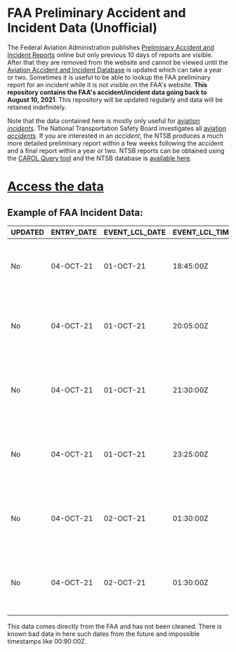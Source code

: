 # FAA Preliminary Accident and Incident Data (Unofficial)
The Federal Aviation Administration publishes [Preliminary Accident and Incident Reports](https://www.asias.faa.gov/apex/f?p=100:93:::NO:::) online but only previous 10 days of reports are visible. After that they are removed from the website and cannot be viewed until the [Aviation Accident and Incident Database](https://www.asias.faa.gov/apex/f?p=100:12:::NO:::) is updated which can take a year or two. Sometimes it is useful to be able to lookup the FAA preliminary report for an incident while it is not visible on the FAA's website. **This repository contains the FAA's accident/incident data going back to August 10, 2021**. This repository will be updated regularly and data will be retained indefinitely.

Note that the data contained here is mostly only useful for [aviation *incidents*](https://www.law.cornell.edu/cfr/text/49/830.2). The National Transportation Safety Board investigates all [aviation *accidents*](https://www.law.cornell.edu/cfr/text/49/830.2). If you are interested in an *accident*, the NTSB produces a much more detailed preliminary report within a few weeks following the accident and a final report within a year or two. NTSB reports can be obtained using the [CAROL Query tool](https://data.ntsb.gov/carol-main-public/basic-search) and the NTSB database is [available here](https://www.ntsb.gov/Pages/AviationQuery.aspx).

# [Access the data](FAA-Accident-Incident-Data.csv)

## Example of FAA Incident Data:

| UPDATED | ENTRY_DATE | EVENT_LCL_DATE | EVENT_LCL_TIME | LOC_CITY_NAME | LOC_STATE_NAME | LOC_CNTRY_NAME | RMK_TEXT                                                                    | EVENT_TYPE_DESC | FSDO_DESC            | REGIST_NBR | FLT_NBR | ACFT_OPRTR        | ACFT_MAKE_NAME | ACFT_MODEL_NAME | ACFT_MISSING_FLAG | ACFT_DMG_DESC | FLT_ACTIVITY | FLT_PHASE             | FAR_PART | MAX_INJ_LVL | FATAL_FLAG | FLT_CRW_INJ_NONE | FLT_CRW_INJ_MINOR | FLT_CRW_INJ_SERIOUS | FLT_CRW_INJ_FATAL | FLT_CRW_INJ_UNK | CBN_CRW_INJ_NONE | CBN_CRW_INJ_MINOR | CBN_CRW_INJ_SERIOUS | CBN_CRW_INJ_FATAL | CBN_CRW_INJ_UNK | PAX_INJ_NONE | PAX_INJ_MINOR | PAX_INJ_SERIOUS | PAX_INJ_FATAL | PAX_INJ_UNK | GRND_INJ_NONE | GRND_INJ_MINOR | GRND_INJ_SERIOUS | GRND_INJ_FATAL | GRND_INJ_UNK |
| ------- | ---------- | -------------- | -------------- | ------------- | -------------- | -------------- | --------------------------------------------------------------------------- | --------------- | -------------------- | ---------- | ------- | ----------------- | -------------- | --------------- | ----------------- | ------------- | ------------ | --------------------- | -------- | ----------- | ---------- | ---------------- | ----------------- | ------------------- | ----------------- | --------------- | ---------------- | ----------------- | ------------------- | ----------------- | --------------- | ------------ | ------------- | --------------- | ------------- | ----------- | ------------- | -------------- | ---------------- | -------------- | ------------ |
| No      | 04-OCT-21  | 01-OCT-21      | 18:45:00Z      | POTTSTOWN     | PENNSYLVANIA   | UNITED STATES  | AIRCRAFT GROUND LOOPED ON LANDING, POTTSTOWN, PA.                           | ACCIDENT        | ALLENTOWN FSDO       | N329CC     |         |                   | CULPS SPECIAL  | SOPWITH         | No                | SUBSTANTIAL   | PERSONAL     | LANDING (LDG)         | 91.0     | NONE        | No         | 1.0              | 0                 | 0                   | 0                 | 0.0             | 0                | 0                 | 0                   | 0                 | 0               | 0.0          | 0             | 0               | 0             | 0           | 0             | 0              | 0                | 0              | 0            |
| No      | 04-OCT-21  | 01-OCT-21      | 20:05:00Z      | PHILADELPHIA  | PENNSYLVANIA   | UNITED STATES  | AIRCRAFT STRUCK A BIRD DAMAGING #1 ENGINE, PHILADELPHIA, PA.                | INCIDENT        | PHILADELPHIA FSDO    | N917UY     | AAL2531 | AMERICAN AIRLINES | AIRBUS         | A321            | No                | MINOR         | COMMERCIAL   | TAKEOFF (TOF)         | 121.0    | NONE        | No         | 2.0              | 0                 | 0                   | 0                 | 0.0             | 4                | 0                 | 0                   | 0                 | 0               | 195.0        | 0             | 0               | 0             | 0           | 0             | 0              | 0                | 0              | 0            |
| No      | 04-OCT-21  | 01-OCT-21      | 21:30:00Z      | GRAND FORKS   | NORTH DAKOTA   | UNITED STATES  | AIRCRAFT DURING LANDING INCURRED A TAIL STRIKE, GRAND FORKS, ND.            | INCIDENT        | FARGO FSDO           | N770ND     |         |                   | PIPER          | PA28            | No                | UNKNOWN       | INSTRUCTION  | LANDING (LDG)         | 91.0     | NONE        | No         | 1.0              | 0                 | 0                   | 0                 | 0.0             | 0                | 0                 | 0                   | 0                 | 0               | 1.0          | 0             | 0               | 0             | 0           | 0             | 0              | 0                | 0              | 0            |
| No      | 04-OCT-21  | 01-OCT-21      | 23:25:00Z      | LOUISVILLE    | KENTUCKY       | UNITED STATES  | AIRCRAFT LANDED AND VEERED OFF RUNWAY INTO THE GRASS, LOUISVILLE, KY.       | INCIDENT        | LOUISVILLE FSDO      | N456SP     |         |                   | CESSN          | 172             | No                | UNKNOWN       | PERSONAL     | LANDING (LDG)         | 91.0     | UNKNOWN     | No         | 0.0              | 0                 | 0                   | 0                 | 1.0             | 0                | 0                 | 0                   | 0                 | 0               | 0.0          | 0             | 0               | 0             | 0           | 0             | 0              | 0                | 0              | 0            |
| No      | 04-OCT-21  | 02-OCT-21      | 01:30:00Z      | CHICAGO       | ILLINOIS       | UNITED STATES  | AIRCRAFT PULLING INTO GATE AND STRUCK THE WINGTIP OF RPA3594, CHICAGO, IL.  | INCIDENT        | GREATER CHICAGO FSDO | N141SY     | SKW5845 | SKYWEST AIRLINES  | EMBRAER        | ERJ170          | No                | MINOR         | COMMERCIAL   | PUSHBACK/TOWING (PBT) | 121.0    | NONE        | No         | 2.0              | 0                 | 0                   | 0                 | 0.0             | 2                | 0                 | 0                   | 0                 | 0               | 47.0         | 0             | 0               | 0             | 0           | 0             | 0              | 0                | 0              | 0            |
| No      | 04-OCT-21  | 02-OCT-21      | 01:30:00Z      | CHICAGO       | ILLINOIS       | UNITED STATES  | AIRCRAFT WAS PUSHING BACK FROM GATE AND WAS STRUCK BY SKW5845, CHICAGO, IL. | INCIDENT        | GREATER CHICAGO FSDO | N730YX     | RPA3594 | REPUBLIC AIRWAYS  | EMBRAER        | E175            | No                | MINOR         | COMMERCIAL   | PUSHBACK/TOWING (PBT) | 121.0    | NONE        | No         | 2.0              | 0                 | 0                   | 0                 | 0.0             | 2                | 0                 | 0                   | 0                 | 0               | 72.0         | 0             | 0               | 0             | 0           | 0             | 0              | 0                | 0              | 0            |

This data comes directly from the FAA and has not been cleaned. There is known bad data in here such dates from the future and impossible timestamps like 00:90:00Z.